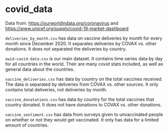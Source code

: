 # covid_data

Data from: https://ourworldindata.org/coronavirus and https://www.unicef.org/supply/covid-19-market-dashboard 

`deliveries_by_month.csv` has data on vaccine deliveries by month for every month since December 2020. It separates deliveries by COVAX vs. other donations. It does not separated the deliveries by country. 

`owid-covid-data.csv` is our main dataset. It contains time series data by day for all countries in the world. Their are many covid stats included, as well as general data about the countries.

`vaccine_deliveries.csv` has data by country on the total vaccines received. The data is separated by deliveries from COVAX vs. other sources. It only contains total deliveries, not deliveries by month.

`vaccine_donatations.csv` has data by country for the total vaccines that country donated. It does not have donations to COVAX vs. other donations. 

`vaccine_sentiment.csv` has data from surveys given to unvaccinated people on whether or not they would get vaccinated. It only has data for a limited amount of countries. 